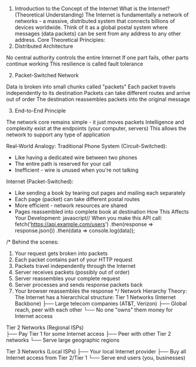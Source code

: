 1. Introduction to the Concept of the Internet
What is the Internet? (Theoretical Understanding)
The Internet is fundamentally a network of networks - a massive, distributed system that connects billions of devices worldwide. Think of it as a global postal system where messages (data packets) can be sent from any address to any other address.
Core Theoretical Principles:
1. Distributed Architecture

No central authority controls the entire Internet
If one part fails, other parts continue working
This resilience is called fault tolerance

2. Packet-Switched Network

Data is broken into small chunks called "packets"
Each packet travels independently to its destination
Packets can take different routes and arrive out of order
The destination reassembles packets into the original message

3. End-to-End Principle

The network core remains simple - it just moves packets
Intelligence and complexity exist at the endpoints (your computer, servers)
This allows the network to support any type of application

Real-World Analogy:
Traditional Phone System (Circuit-Switched):
- Like having a dedicated wire between two phones
- The entire path is reserved for your call
- Inefficient - wire is unused when you're not talking

Internet (Packet-Switched):
- Like sending a book by tearing out pages and mailing each separately
- Each page (packet) can take different postal routes
- More efficient - network resources are shared
- Pages reassembled into complete book at destination
How This Affects Your Development:
javascript// When you make this API call:
fetch('https://api.example.com/users')
  .then(response => response.json())
  .then(data => console.log(data));

/* Behind the scenes:
1. Your request gets broken into packets
2. Each packet contains part of your HTTP request
3. Packets travel independently through the Internet
4. Server receives packets (possibly out of order)
5. Server reassembles your complete request
6. Server processes and sends response packets back
7. Your browser reassembles the response
*/
Network Hierarchy Theory:
The Internet has a hierarchical structure:
Tier 1 Networks (Internet Backbone)
├── Large telecom companies (AT&T, Verizon)
├── Global reach, peer with each other
└── No one "owns" them money for Internet access

Tier 2 Networks (Regional ISPs)  
├── Pay Tier 1 for some Internet access
├── Peer with other Tier 2 networks
└── Serve large geographic regions

Tier 3 Networks (Local ISPs)
├── Your local Internet provider
├── Buy all Internet access from Tier 2/Tier 1
└── Serve end users (you, businesses)